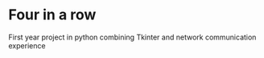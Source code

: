 # Four in a row

First year project in python combining Tkinter and network communication experience
